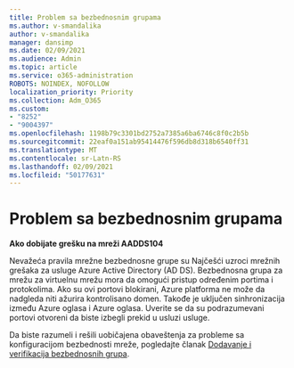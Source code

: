 ```yaml
---
title: Problem sa bezbednosnim grupama
ms.author: v-smandalika
author: v-smandalika
manager: dansimp
ms.date: 02/09/2021
ms.audience: Admin
ms.topic: article
ms.service: o365-administration
ROBOTS: NOINDEX, NOFOLLOW
localization_priority: Priority
ms.collection: Adm_O365
ms.custom:
- "8252"
- "9004397"
ms.openlocfilehash: 1198b79c3301bd2752a7385a6ba6746c8f0c2b5b
ms.sourcegitcommit: 22eaf0a151ab95414476f596db8d318b6540ff31
ms.translationtype: MT
ms.contentlocale: sr-Latn-RS
ms.lasthandoff: 02/09/2021
ms.locfileid: "50177631"
---
```

# <a name="issue-with-security-groups"></a>Problem sa bezbednosnim grupama

**Ako dobijate grešku na mreži AADDS104**

Nevažeća pravila mrežne bezbednosne grupe su Najčešći uzroci mrežnih grešaka za usluge Azure Active Directory (AD DS). Bezbednosna grupa za mrežu za virtuelnu mrežu mora da omogući pristup određenim portima i protokolima. Ako su ovi portovi blokirani, Azure platforma ne može da nadgleda niti ažurira kontrolisano domen. Takođe je uključen sinhronizacija između Azure oglasa i Azure oglasa. Uverite se da su podrazumevani portovi otvoreni da biste izbegli prekid u usluzi usluge.

Da biste razumeli i rešili uobičajena obaveštenja za probleme sa konfiguracijom bezbednosti mreže, pogledajte članak [Dodavanje i verifikacija bezbednosnih grupa](https://docs.microsoft.com/azure/active-directory-domain-services/alert-nsg#verify-and-edit-existing-security-rules).
